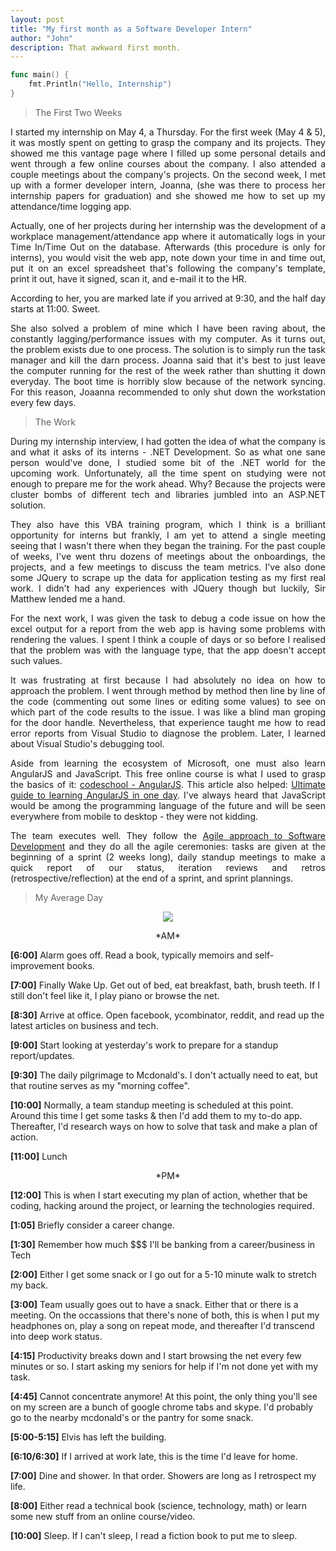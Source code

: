 ```yaml
---
layout: post
title: "My first month as a Software Developer Intern"
author: "John"
description: That awkward first month.
---
```




```go
func main() {
	fmt.Println("Hello, Internship")
}
```

> The First Two Weeks

<p align="justify">I started my internship on May 4, a Thursday. For the first week (May 4 & 5), it was mostly spent on getting to grasp the company and its projects. They showed me this vantage page where I filled up some personal details and went through a few online courses about the company. I also attended a couple meetings about the company's projects. On the second week, I met up with a former developer intern, Joanna, (she was there to process her internship papers for graduation) and she showed me how to set up my attendance/time logging app.</p> <!--more-->
<p align="justify">Actually, one of her projects during her internship was the development of a workplace management/attendance app where it automatically logs in your Time In/Time Out on the database. Afterwards (this procedure is only for interns), you would visit the web app, note down your time in and time out, put it on an excel spreadsheet that's following the company's template, print it out, have it signed, scan it, and e-mail it to the HR.</p>

<!-- more -->  

<p align="justify">According to her, you are marked late if you arrived at 9:30, and the half day starts at 11:00. Sweet.</p>

<p align="justify">She also solved a problem of mine which I have been raving about, the constantly lagging/performance issues with my computer. As it turns out, the problem exists due to one process. The solution is to simply run the task manager and kill the darn process. Joanna said that it's best to just leave the computer running for the rest of the week rather than shutting it down everyday. The boot time is horribly slow because of the network syncing. For this reason, Joaanna recommended to only shut down the workstation every few days.</p>

> The Work

<p align="justify">During my internship interview, I had gotten the idea of what the company is and what it asks of its interns - .NET Development. So as what one sane person would've done, I studied some bit of the .NET world for the upcoming work. Unfortunately, all the time spent on studying were not enough to prepare me for the work ahead. Why? Because the projects were cluster bombs of different tech and libraries jumbled into an ASP.NET solution. </p>

<p align="justify">They also have this VBA training program, which I think is a brilliant opportunity for interns but frankly, I am yet to attend a single meeting seeing that I wasn't there when they began the training. For the past couple of weeks, I've went thru dozens of meetings about the onboardings, the projects, and a few meetings to discuss the team metrics. I've also done some JQuery to scrape up the data for application testing as my first real work. I didn't had any experiences with JQuery though but luckily, Sir Matthew lended me a hand.</p>

<p align="justify">For the next work, I was given the task to debug a code issue on how the excel output for a report from the web app is having some problems with rendering the values. I spent I think a couple of days or so before I realised that the problem was with the language type, that the app doesn't accept such values.</p> 

<p align="justify">It was frustrating at first because I had absolutely no idea on how to approach the problem. I went through method by method then line by line of the code (commenting out some lines or editing some values) to see on which part of the code results to the issue. I was like a blind man groping for the door handle. Nevertheless, that experience taught me how to read error reports from Visual Studio to diagnose the problem. Later, I learned about Visual Studio's debugging tool.</p>


<p align="justify">Aside from learning the ecosystem of Microsoft, one must also learn AngularJS and JavaScript. This free online course is what I used to grasp the basics of it: <a href="https://www.codeschool.com/courses/shaping-up-with-angularjs">codeschool - AngularJS</a>. This article also helped: <a href="https://toddmotto.com/ultimate-guide-to-learning-angular-js-in-one-day/">Ultimate guide to learning AngularJS in one day</a>. I've always heard that JavaScript would be among the programming language of the future and will be seen everywhere from mobile to desktop - they were not kidding.</p>

<p align="justify">The team executes well. They follow the <a href="https://www.atlassian.com/agile">Agile approach to Software Development</a> and they do all the agile ceremonies: tasks are given at the beginning of a sprint (2 weeks long), daily standup meetings to make a quick report of our status, iteration reviews and retros (retrospective/reflection) at the end of a sprint, and sprint plannings.</p>

> My Average Day

<div align="center"><img src="https://i.imgur.com/hK8Pvfw.png" align="center"></div>

<p align = "center"> *AM* </p>

**[6:00]** Alarm goes off. Read a book, typically memoirs and self-improvement books.

**[7:00]** Finally Wake Up. Get out of bed, eat breakfast, bath, brush teeth. If I still don't feel like it, I play piano or browse the net.

**[8:30]** Arrive at office. Open facebook, ycombinator, reddit, and read up the latest articles on business and tech.

**[9:00]** Start looking at yesterday's work to prepare for a standup report/updates. 

**[9:30]** The daily pilgrimage to Mcdonald's. I don't actually need to eat, but that routine serves as my "morning coffee".

**[10:00]** Normally, a team standup meeting is scheduled at this point. Around this time I get some tasks & then I'd add them to my to-do app. Thereafter, I'd research ways on how to solve that task and make a plan of action.

**[11:00]** Lunch


<p align= "center"> *PM* </p>

**[12:00]** This is when I start executing my plan of action, whether that be coding, hacking around the project, or learning the technologies required.

**[1:05]** Briefly consider a career change.

**[1:30]** Remember how much $$$ I'll be banking from a career/business in Tech

**[2:00]** Either I get some snack or I go out for a 5-10 minute walk to stretch my back.

**[3:00]** Team usually  goes out to have a snack. Either that or there is a meeting. On the occassions that there's none of both, this is when I put my headphones on, play a song on repeat mode, and thereafter I'd transcend into deep work status.

**[4:15]** Productivity breaks down and I start browsing the net every few minutes or so. I start asking my seniors for help if I'm not done yet with my task.

**[4:45]** Cannot concentrate anymore! At this point, the only thing you'll see on my screen are a bunch of google chrome tabs and skype. I'd probably go to the nearby mcdonald's or the pantry for some snack.

**[5:00-5:15]** Elvis has left the building.

**[6:10/6:30]** If I arrived at work late, this is the time I'd leave for home.

**[7:00]** Dine and shower. In that order. Showers are long as I retrospect my life.

**[8:00]** Either read a technical book (science, technology, math) or learn some new stuff from an online course/video.

**[10:00]** Sleep. If I can't sleep, I read a fiction book to put me to sleep. 
